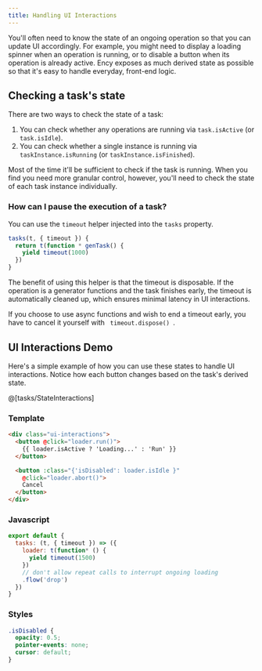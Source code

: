 ```yaml
---
title: Handling UI Interactions
---
```


You'll often need to know the state of an ongoing operation so that you can update UI accordingly. For example, you might need to display a loading spinner when an operation is running, or to disable a button when its operation is already active. Ency exposes as much derived state as possible so that it's easy to handle everyday, front-end logic.

## Checking a task's state

There are two ways to check the state of a task:

1. You can check whether any operations are running via `task.isActive` (or `task.isIdle`).
2. You can check whether a single instance is running via `taskInstance.isRunning` (or `taskInstance.isFinished`).

Most of the time it'll be sufficient to check if the task is running. When you find you need more granular control, however, you'll need to check the state of each task instance individually.

### How can I pause the execution of a task?

You can use the `timeout` helper injected into the `tasks` property.

```js
tasks(t, { timeout }) {
  return t(function * genTask() {
    yield timeout(1000)
  })
}
```

The benefit of using this helper is that the timeout is disposable. If the operation is a generator functions and the task finishes early, the timeout is automatically cleaned up, which ensures minimal latency in UI interactions.

<p class="warning">
  If you choose to use async functions and wish to end a timeout early, you have to cancel it yourself with <code> timeout.dispose() </code>.
</p>

## UI Interactions Demo

Here's a simple example of how you can use these states to handle UI interactions. Notice how each button changes based on the task's derived state.

<div>
  @[tasks/StateInteractions]
</div>

### Template

```html
<div class="ui-interactions">
  <button @click="loader.run()">
    {{ loader.isActive ? 'Loading...' : 'Run' }}
  </button>

  <button :class="{'isDisabled': loader.isIdle }"
    @click="loader.abort()">
    Cancel
  </button>
</div>
```

### Javascript

```js
export default {
  tasks: (t, { timeout }) => ({
    loader: t(function* () {
      yield timeout(1500)
    })
    // don't allow repeat calls to interrupt ongoing loading
    .flow('drop')
  })
}
```

### Styles

```css
.isDisabled {
  opacity: 0.5;
  pointer-events: none;
  cursor: default;
}
```
